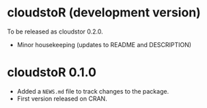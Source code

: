 # cloudstoR (development version)

To be released as cloudstor 0.2.0.

* Minor housekeeping (updates to README and DESCRIPTION)

# cloudstoR 0.1.0

* Added a `NEWS.md` file to track changes to the package.
* First version released on CRAN.

